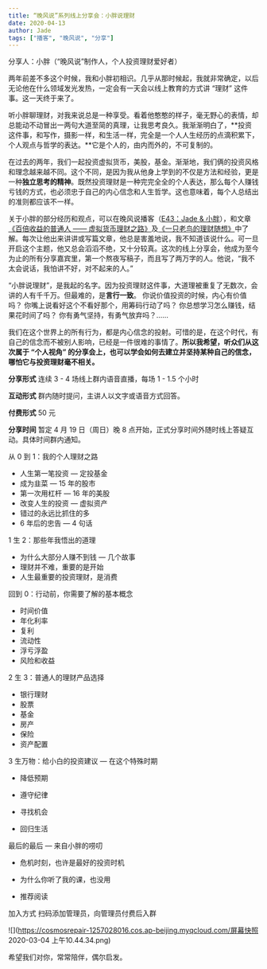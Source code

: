 ```yaml
---
title: “晚风说”系列线上分享会：小胖说理财
date: 2020-04-13
author: Jade
tags: ["播客", "晚风说", "分享"]
---
```


分享人：小胖（“晚风说”制作人，个人投资理财爱好者）

<!--more-->

两年前差不多这个时候，我和小胖初相识。几乎从那时候起，我就非常确定，以后无论他在什么领域发光发热，一定会有一天会以线上教育的方式讲 “理财” 这件事。这一天终于来了。

听小胖聊理财，对我来说总是一种享受。看着他憨憨的样子，毫无野心的表情，却总能动不动冒出一两句大道至简的真理，让我思考良久。我渐渐明白了，**投资这件事，和写作，摄影一样，和生活一样，完全是一个人人生经历的点滴积累下，个人观点与哲学的表达。**它是个人的，由内而外的，不可复制的。

在过去的两年，我们一起投资虚拟货币，美股，基金。渐渐地，我们俩的投资风格和理念越来越不同。这个不同，是因为我从他身上学到的不仅是方法和经验，更是一种**独立思考的精神**。既然投资理财是一种完完全全的个人表达，那么每个人赚钱亏钱的方式，也必须忠于自己的内心信念和人生哲学。这也意味着，每个人总结出的准则都应该不一样。



关于小胖的部分经历和观点，可以在晚风说播客（[E43：Jade & 小胖](http://mp.weixin.qq.com/s?__biz=MzA5Nzk4MDMxMg==&mid=2247485628&idx=1&sn=b87dd48640c51b5daee09e06ac8ca207&chksm=9099d24ba7ee5b5d72ded5e0cad45fbf4a8d665bfa4fa6f99d231715aff10f0de0b94c84005e&scene=21#wechat_redirect)），和文章[《百倍收益的普通人 —— 虚拟货币理财之路》](http://mp.weixin.qq.com/s?__biz=MzA5Nzk4MDMxMg==&mid=2247483695&idx=1&sn=4002dabad58262722979e947fa3268ca&chksm=9099dbd8a7ee52cea8120358c8332106a0718dd72b6a76ad865cb9c8cf090f8d865514608801&scene=21#wechat_redirect)及[《一只老鸟的理财随想》](http://mp.weixin.qq.com/s?__biz=MzA5Nzk4MDMxMg==&mid=2247483792&idx=1&sn=8b84693df06847ac959029b9f6ae8d74&chksm=9099db67a7ee52712be1d727c4f8410cac36c66a5b2683e4df7d43170f0df5e38f648f104ced&scene=21#wechat_redirect)中了解。每次让他出来讲讲或写篇文章，他总是害羞地说，我不知道该说什么。可一旦开启这个主题，他又总会滔滔不绝，又十分较真。这次的线上分享会，他成为至今为止的所有分享嘉宾里，第一个熬夜写稿子，而且写了两万字的人。他说，“我不太会说话，我怕讲不好，对不起来的人。”

“小胖说理财”，是我起的名字。因为投资理财这件事，大道理被重复了无数次，会讲的人有千千万。但最难的，是**言行一致**。
你说价值投资的时候，内心有价值吗？
你嘴上说看好这个不看好那个，用筹码行动了吗？
你总想学习怎么赚钱，结果花时间了吗？
你有勇气坚持，有勇气放弃吗？……

我们在这个世界上的所有行为，都是内心信念的投射。可惜的是，在这个时代，有自己的信念而不被别人影响，已经是一件很难的事情了。**所以我希望，听众们从这次属于 “个人视角” 的分享会上，也可以学会如何去建立并坚持某种自己的信念，哪怕它与投资理财毫不相关。**

**分享形式**   连续 3 - 4 场线上群内语音直播，每场 1 - 1.5 个小时

**互动形式**   群内随时提问，主讲人以文字或语音方式回答。

**付费形式**   50 元

**分享时间**   暂定 4 月 19 日（周日）晚 8 点开始，正式分享时间外随时线上答疑互动。具体时间群内通知。

从 0 到 1：我的个人理财之路
- 人生第一笔投资 — 定投基金
- 成为韭菜 — 15 年的股市
- 第一次用杠杆 — 16 年的美股
- 改变人生的投资 — 虚拟资产
- 错过的永远比抓住的多
- 6 年后的忠告 — 4 句话

1 生 2：那些年我悟出的道理
- 为什么大部分人赚不到钱 — 几个故事
- 理财并不难，重要的是开始
- 人生最重要的投资理财，是消费

回到 0：行动前，你需要了解的基本概念
- 时间价值
- 年化利率
- 复利
- 流动性
- 浮亏浮盈
- 风险和收益

2 生 3：普通人的理财产品选择
- 银行理财
- 股票
- 基金
- 房产
- 保险
- 资产配置

3 生万物：给小白的投资建议 — 在这个特殊时期

- 降低预期

- 遵守纪律

- 寻找机会

- 回归生活

最后的最后 — 来自小胖的唠叨

- 危机时刻，也许是最好的投资时机

- 为什么你听了我的课，也没用

- 推荐阅读


 加入方式   扫码添加管理员，向管理员付费后入群

![](https://cosmosrepair-1257028016.cos.ap-beijing.myqcloud.com/屏幕快照 2020-03-04 上午10.44.34.png)

希望我们对你，常常陪伴，偶尔启发。